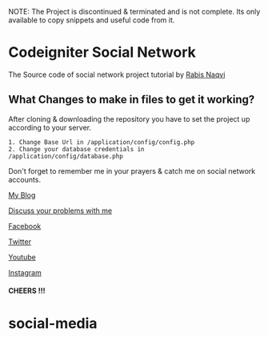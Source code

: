 NOTE: The Project is discontinued & terminated and is not complete. Its only available to copy snippets and useful code from it.
# Codeigniter Social Network

The Source code of social network project tutorial by [Rabis Naqvi](http://rb.cheersbin.com/2016/11/06/codeigniter-project-tutorial-part-1-going-make/)

## What Changes to make in files to get it working?
After cloning & downloading the repository you have to set the project up according to your server.
```
1. Change Base Url in /application/config/config.php
2. Change your database credentials in /application/config/database.php
```
Don't forget to remember me in your prayers & catch me on social network accounts.

[My Blog](http://rb.cheersbin.com/)

[Discuss your problems with me](http://discussions.rb.cheersbin.com)

[Facebook](https://www.facebook.com/rabis.naqvi.official)

[Twitter](https://www.twitter.com/chrzbn_official)

[Youtube](https://www.youtube.com/channel/UCdybTHOf74nGcGrjJ7ObwTw)

[Instagram](https://www.instagram.com/cheersbin/)

#### CHEERS !!!
# social-media
